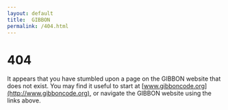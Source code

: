 ```yaml
---
layout: default
title:  GIBBON
permalink: /404.html
---
```


# 404

It appears that you have stumbled upon a page on the GIBBON website
that does not exist. You may find it useful to start at
[www.gibboncode.org](http://www.gibboncode.org), or navigate the GIBBON website using the links above.